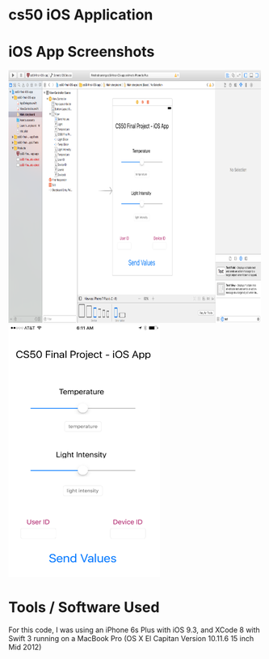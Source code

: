 # cs50 iOS Application

# iOS App Screenshots

<img src="iOS-images/cs50-final-ios-app-main-storyboard.png" width="500px" height="500px">
<img src="iOS-images/cs50-final-ios-app-screenshot.PNG" width="300px" height="500px">

# Tools / Software Used

For this code, I was using an iPhone 6s Plus with iOS 9.3, and XCode 8 with Swift 3 running on a MacBook Pro (OS X El Capitan Version 10.11.6 15 inch Mid 2012)
